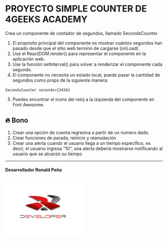 # PROYECTO SIMPLE COUNTER DE 4GEEKS ACADEMY

Crea un componente de contador de segundos, llamado SecondsCounter.

1. El propósito principal del componente es mostrar cuántos segundos han pasado desde que el sitio web terminó de cargarse (onLoad).
2. Use el ReactDOM.render() para representar el componente en la aplicación web.
3. Use la función setInterval() para volver a renderizar el componente cada segundo.
4. El componente no necesita un estado local, puede pasar la cantidad de segundos como props de la siguiente manera:

```React
SecondsCounter seconds={3434}
```
5. Puedes encontrar el icono del reloj a la izquierda del componente en Font Awesome.
   
## 🔥 <strong>Bono</strong>

1. Crear una opción de cuenta regresiva a partir de un número dado.
2. Crear funciones de parada, reinicio y reanudación
3. Crear una alerta cuando el usuario llega a un tiempo específico, es decir, el usuario ingresa "10", una alerta debería mostrarse notificando al usuario que se alcanzó su tiempo

<hr />

#### <span style="font-weight:bold;"> Desarrollador Ronald Peña </span>

  <img src = "./src/img/Logo.png" width = "250px" />